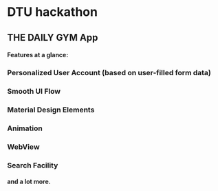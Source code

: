 # DTU hackathon


## THE DAILY GYM App


#### Features at a glance:

### Personalized User Account (based on user-filled form data)

### Smooth UI Flow

### Material Design Elements

### Animation

### WebView

### Search Facility

#### and a lot more.
